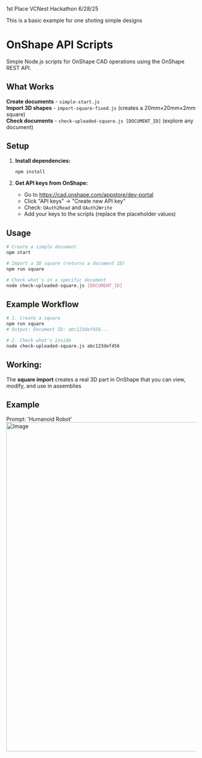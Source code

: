 1st Place VCNest Hackathon 6/28/25

This is a basic example for one shoting simple designs

# OnShape API Scripts

Simple Node.js scripts for OnShape CAD operations using the OnShape REST API.

##  What Works

 **Create documents** - `simple-start.js`  
 **Import 3D shapes** - `import-square-fixed.js` (creates a 20mm×20mm×2mm square)  
 **Check documents** - `check-uploaded-square.js [DOCUMENT_ID]` (explore any document)

##  Setup

1. **Install dependencies:**
   ```bash
   npm install
   ```

2. **Get API keys from OnShape:**
   - Go to https://cad.onshape.com/appstore/dev-portal
   - Click "API keys" → "Create new API key"  
   - Check: `OAuth2Read` and `OAuth2Write`
   - Add your keys to the scripts (replace the placeholder values)

##  Usage

```bash
# Create a simple document
npm start

# Import a 3D square (returns a document ID)
npm run square

# Check what's in a specific document
node check-uploaded-square.js [DOCUMENT_ID]
```

##  Example Workflow

```bash
# 1. Create a square
npm run square
# Output: Document ID: abc123def456...

# 2. Check what's inside
node check-uploaded-square.js abc123def456
```

##  Working:

The **square import** creates a real 3D part in OnShape that you can view, modify, and use in assemblies

## Example
Prompt: 'Humanoid Robot'
<img width="1775" height="873" alt="Image" src="https://github.com/user-attachments/assets/74964e30-6cc0-4db2-b31b-2fc8708a6805" />
